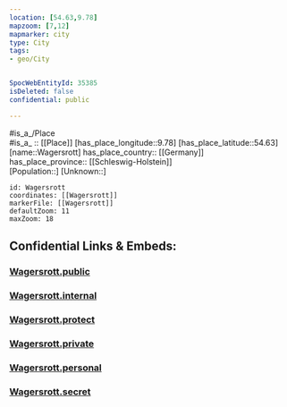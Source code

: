 ```yaml
---
location: [54.63,9.78] 
mapzoom: [7,12] 
mapmarker: city 
type: City
tags:
- geo/City


SpocWebEntityId: 35385
isDeleted: false
confidential: public

---
```

#is_a_/Place  
#is_a_ :: [[Place]] 
[has_place_longitude::9.78] 
[has_place_latitude::54.63] 
[name::Wagersrott] 
has_place_country:: [[Germany]]  
has_place_province:: [[Schleswig-Holstein]]  
[Population::] 
[Unknown::] 


```leaflet
id: Wagersrott
coordinates: [[Wagersrott]] 
markerFile: [[Wagersrott]] 
defaultZoom: 11 
maxZoom: 18
```


## Confidential Links & Embeds: 

### [Wagersrott.public](/_public/\Earth\Continent\Europe\Europe~Central\Germany\Germany~West\Schleswig-Holstein\counties~SH\Schleswig-Flensburg\cities~Schleswig-Flensburg\Süderbrarup\boroughs~SüderbrarupWagersrott.public.md) 

### [Wagersrott.internal](/_internal/\Earth\Continent\Europe\Europe~Central\Germany\Germany~West\Schleswig-Holstein\counties~SH\Schleswig-Flensburg\cities~Schleswig-Flensburg\Süderbrarup\boroughs~SüderbrarupWagersrott.internal.md) 

### [Wagersrott.protect](/_protect/\Earth\Continent\Europe\Europe~Central\Germany\Germany~West\Schleswig-Holstein\counties~SH\Schleswig-Flensburg\cities~Schleswig-Flensburg\Süderbrarup\boroughs~SüderbrarupWagersrott.protect.md) 

### [Wagersrott.private](/_private/\Earth\Continent\Europe\Europe~Central\Germany\Germany~West\Schleswig-Holstein\counties~SH\Schleswig-Flensburg\cities~Schleswig-Flensburg\Süderbrarup\boroughs~SüderbrarupWagersrott.private.md) 

### [Wagersrott.personal](/_personal/\Earth\Continent\Europe\Europe~Central\Germany\Germany~West\Schleswig-Holstein\counties~SH\Schleswig-Flensburg\cities~Schleswig-Flensburg\Süderbrarup\boroughs~SüderbrarupWagersrott.personal.md) 

### [Wagersrott.secret](/_secret/\Earth\Continent\Europe\Europe~Central\Germany\Germany~West\Schleswig-Holstein\counties~SH\Schleswig-Flensburg\cities~Schleswig-Flensburg\Süderbrarup\boroughs~SüderbrarupWagersrott.secret.md)


